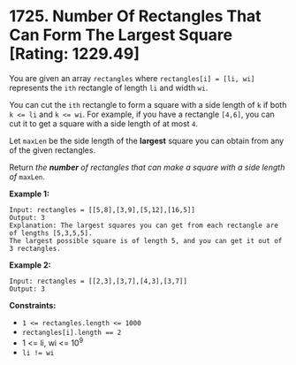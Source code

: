 # 1725. Number Of Rectangles That Can Form The Largest Square [Rating: 1229.49]

You are given an array `rectangles` where `rectangles[i] = [li, wi]` represents the `ith` rectangle of length `li` and width `wi`.

You can cut the `ith` rectangle to form a square with a side length of `k` if both `k <= li` and `k <= wi`. For example, if you have a rectangle `[4,6]`, you can cut it to get a square with a side length of at most `4`.

Let `maxLen` be the side length of the **largest** square you can obtain from any of the given rectangles.

Return *the **number** of rectangles that can make a square with a side length of* `maxLen`.

 

**Example 1:**

```
Input: rectangles = [[5,8],[3,9],[5,12],[16,5]]
Output: 3
Explanation: The largest squares you can get from each rectangle are of lengths [5,3,5,5].
The largest possible square is of length 5, and you can get it out of 3 rectangles.
```

**Example 2:**

```
Input: rectangles = [[2,3],[3,7],[4,3],[3,7]]
Output: 3
```

 

**Constraints:**

- `1 <= rectangles.length <= 1000`
- `rectangles[i].length == 2`
- 1 <= li, wi <= 10<sup>9</sup>
- `li != wi`

